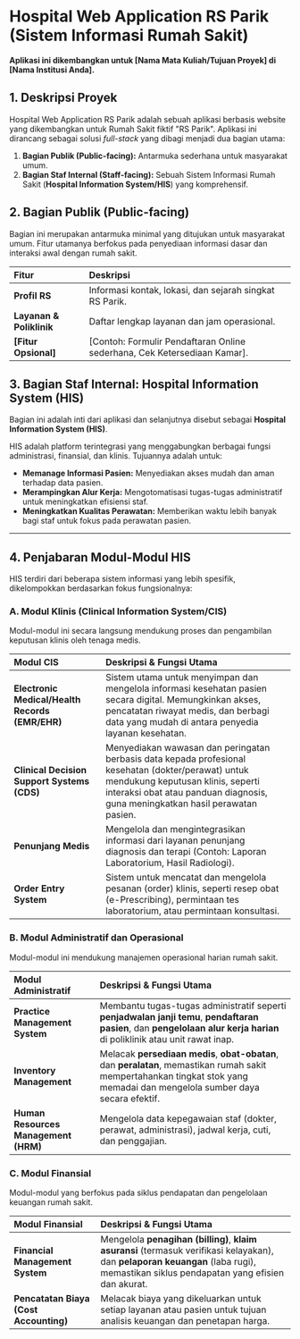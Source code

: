 # Hospital Web Application RS Parik (Sistem Informasi Rumah Sakit)

**Aplikasi ini dikembangkan untuk [Nama Mata Kuliah/Tujuan Proyek] di [Nama Institusi Anda].**

## 1. Deskripsi Proyek

Hospital Web Application RS Parik adalah sebuah aplikasi berbasis website yang dikembangkan untuk Rumah Sakit fiktif "RS Parik". Aplikasi ini dirancang sebagai solusi *full-stack* yang dibagi menjadi dua bagian utama:

1.  **Bagian Publik (Public-facing):** Antarmuka sederhana untuk masyarakat umum.
2.  **Bagian Staf Internal (Staff-facing):** Sebuah Sistem Informasi Rumah Sakit (**Hospital Information System/HIS**) yang komprehensif.

## 2. Bagian Publik (Public-facing)

Bagian ini merupakan antarmuka minimal yang ditujukan untuk masyarakat umum. Fitur utamanya berfokus pada penyediaan informasi dasar dan interaksi awal dengan rumah sakit.

| Fitur | Deskripsi |
| :--- | :--- |
| **Profil RS** | Informasi kontak, lokasi, dan sejarah singkat RS Parik. |
| **Layanan & Poliklinik** | Daftar lengkap layanan dan jam operasional. |
| **[Fitur Opsional]** | [Contoh: Formulir Pendaftaran Online sederhana, Cek Ketersediaan Kamar]. |

## 3. Bagian Staf Internal: Hospital Information System (HIS)

Bagian ini adalah inti dari aplikasi dan selanjutnya disebut sebagai **Hospital Information System (HIS)**.

HIS adalah platform terintegrasi yang menggabungkan berbagai fungsi administrasi, finansial, dan klinis. Tujuannya adalah untuk:
* **Memanage Informasi Pasien:** Menyediakan akses mudah dan aman terhadap data pasien.
* **Merampingkan Alur Kerja:** Mengotomatisasi tugas-tugas administratif untuk meningkatkan efisiensi staf.
* **Meningkatkan Kualitas Perawatan:** Memberikan waktu lebih banyak bagi staf untuk fokus pada perawatan pasien.

---

## 4. Penjabaran Modul-Modul HIS

HIS terdiri dari beberapa sistem informasi yang lebih spesifik, dikelompokkan berdasarkan fokus fungsionalnya:

### A. Modul Klinis (Clinical Information System/CIS)

Modul-modul ini secara langsung mendukung proses dan pengambilan keputusan klinis oleh tenaga medis.

| Modul CIS | Deskripsi & Fungsi Utama |
| :--- | :--- |
| **Electronic Medical/Health Records (EMR/EHR)** | Sistem utama untuk menyimpan dan mengelola informasi kesehatan pasien secara digital. Memungkinkan akses, pencatatan riwayat medis, dan berbagi data yang mudah di antara penyedia layanan kesehatan. |
| **Clinical Decision Support Systems (CDS)** | Menyediakan wawasan dan peringatan berbasis data kepada profesional kesehatan (dokter/perawat) untuk mendukung keputusan klinis, seperti interaksi obat atau panduan diagnosis, guna meningkatkan hasil perawatan pasien. |
| **Penunjang Medis** | Mengelola dan mengintegrasikan informasi dari layanan penunjang diagnosis dan terapi (Contoh: Laporan Laboratorium, Hasil Radiologi). |
| **Order Entry System** | Sistem untuk mencatat dan mengelola pesanan (order) klinis, seperti resep obat (e-Prescribing), permintaan tes laboratorium, atau permintaan konsultasi. |

### B. Modul Administratif dan Operasional

Modul-modul ini mendukung manajemen operasional harian rumah sakit.

| Modul Administratif | Deskripsi & Fungsi Utama |
| :--- | :--- |
| **Practice Management System** | Membantu tugas-tugas administratif seperti **penjadwalan janji temu**, **pendaftaran pasien**, dan **pengelolaan alur kerja harian** di poliklinik atau unit rawat inap. |
| **Inventory Management** | Melacak **persediaan medis**, **obat-obatan**, dan **peralatan**, memastikan rumah sakit mempertahankan tingkat stok yang memadai dan mengelola sumber daya secara efektif. |
| **Human Resources Management (HRM)** | Mengelola data kepegawaian staf (dokter, perawat, administrasi), jadwal kerja, cuti, dan penggajian. |

### C. Modul Finansial

Modul-modul yang berfokus pada siklus pendapatan dan pengelolaan keuangan rumah sakit.

| Modul Finansial | Deskripsi & Fungsi Utama |
| :--- | :--- |
| **Financial Management System** | Mengelola **penagihan (billing)**, **klaim asuransi** (termasuk verifikasi kelayakan), dan **pelaporan keuangan** (laba rugi), memastikan siklus pendapatan yang efisien dan akurat. |
| **Pencatatan Biaya (Cost Accounting)** | Melacak biaya yang dikeluarkan untuk setiap layanan atau pasien untuk tujuan analisis keuangan dan penetapan harga. |